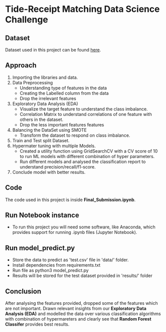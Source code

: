 # Tide-Receipt Matching Data Science Challenge

## Dataset

Dataset used in this project can be found [here](https://github.com/sandeepKondaveeti/Tide_Receipt_Matching-/blob/main/data/data_interview_test.csv).

## Approach
1. Importing the libraries and data.
2. Data Preprocessing
	- Understanding type of features in the data
	- Creating the Labelled column from the data
	- Drop the irrelevant features
3. Exploratory Data Analysis (EDA)
	- Visualize the target feature to understand the class imbalance.
	- Correlation Matrix to understand correlations of one feature with others in the dataset.
	- Drop the less important features features
4. Balancing the DataSet using SMOTE
	- Transform the dataset to respond on class imbalance.
5. Train and Test split Dataset.
6. Hypermater tuning with multiple Models.
	- Created a utility function using GridSearchCV with a CV score of 10 to run ML models with different combination of hyper parameters.
	- Run different models and analysed the classification report to understand precision/recall/f1-score.
8. Conclude model with better results.

## Code

The code used in this project is inside **Final_Submission.ipynb**.

## Run Notebook instance

- To run this project you will need some software, like Anaconda, which provides support for running .ipynb files (Jupyter Notebook).


## Run model_predict.py

- Store the data to predict as 'test.csv' file in 'data/' folder.
- Install dependencies from requirements.txt
- Run file as python3 model_predict.py 
- Results will be stored for the test dataset provided in 'results/' folder


## Conclusion

After analysing the features provided, dropped some of the features which are not important. Drawn relevant insights from our **Exploratory Data Analysis (EDA)** and modelled the data over various classification algorithms with combination of hypermareters and clearly see that **Random Forest Classifer** provides best results.

